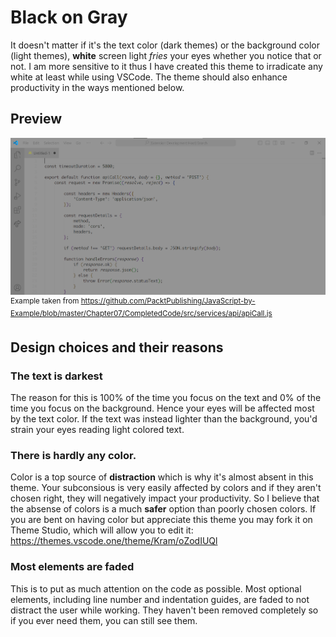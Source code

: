 # Black on Gray

It doesn't matter if it's the text color (dark themes) or the background color (light themes), **white** screen light *fries* your eyes whether you notice that or not. I am more sensitive to it thus I have created this theme to irradicate any white at least while using VSCode. The theme should also enhance productivity in the ways mentioned below.

## Preview
![Preview](images/preview.png)
<sup>Example taken from https://github.com/PacktPublishing/JavaScript-by-Example/blob/master/Chapter07/CompletedCode/src/services/api/apiCall.js</sup>

## Design choices and their reasons

### The text is darkest
The reason for this is 100% of the time you focus on the text and 0% of the time you focus on the background. Hence your eyes will be affected most by the text color. If the text was instead lighter than the background, you'd strain your eyes reading light colored text.

### There is hardly any color.
Color is a top source of **distraction** which is why it's almost absent in this theme. Your subconsious is very easily affected by colors and if they aren't chosen right, they will negatively impact your productivity. So I believe that the absense of colors is a much **safer** option than poorly chosen colors. If you are bent on having color but appreciate this theme you may fork it on Theme Studio, which will allow you to edit it: https://themes.vscode.one/theme/Kram/oZodIUQl

### Most elements are faded
This is to put as much attention on the code as possible. Most optional elements, including line number and indentation guides, are faded to not distract the user while working. They haven't been removed completely so if you ever need them, you can still see them.